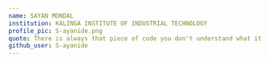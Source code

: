 ```yaml
---
name: SAYAN MONDAL
institution: KALINGA INSTITUTE OF INDUSTRIAL TECHNOLOGY
profile_pic: S-ayanide.png
quote: There is always that piece of code you don't understand what it does or how it works, leave it alone
github_user: S-ayanide
---
```

